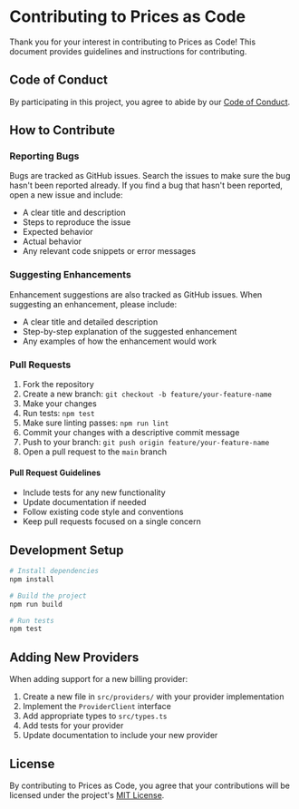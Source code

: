 # Contributing to Prices as Code

Thank you for your interest in contributing to Prices as Code! This document provides guidelines and instructions for contributing.

## Code of Conduct

By participating in this project, you agree to abide by our [Code of Conduct](./CODE_OF_CONDUCT.md).

## How to Contribute

### Reporting Bugs

Bugs are tracked as GitHub issues. Search the issues to make sure the bug hasn't been reported already. If you find a bug that hasn't been reported, open a new issue and include:

- A clear title and description
- Steps to reproduce the issue
- Expected behavior
- Actual behavior
- Any relevant code snippets or error messages

### Suggesting Enhancements

Enhancement suggestions are also tracked as GitHub issues. When suggesting an enhancement, please include:

- A clear title and detailed description
- Step-by-step explanation of the suggested enhancement
- Any examples of how the enhancement would work

### Pull Requests

1. Fork the repository
2. Create a new branch: `git checkout -b feature/your-feature-name`
3. Make your changes
4. Run tests: `npm test`
5. Make sure linting passes: `npm run lint`
6. Commit your changes with a descriptive commit message
7. Push to your branch: `git push origin feature/your-feature-name`
8. Open a pull request to the `main` branch

#### Pull Request Guidelines

- Include tests for any new functionality
- Update documentation if needed
- Follow existing code style and conventions
- Keep pull requests focused on a single concern

## Development Setup

```bash
# Install dependencies
npm install

# Build the project
npm run build

# Run tests
npm test
```

## Adding New Providers

When adding support for a new billing provider:

1. Create a new file in `src/providers/` with your provider implementation
2. Implement the `ProviderClient` interface
3. Add appropriate types to `src/types.ts`
4. Add tests for your provider
5. Update documentation to include your new provider

## License

By contributing to Prices as Code, you agree that your contributions will be licensed under the project's [MIT License](./LICENSE).